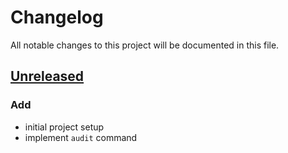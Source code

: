 # Changelog

All notable changes to this project will be documented in this file.

## [Unreleased]

### Add
* initial project setup
* implement `audit` command


[Unreleased]: https://github.com/koyeung/py-frontmatter/compare/main...HEAD
